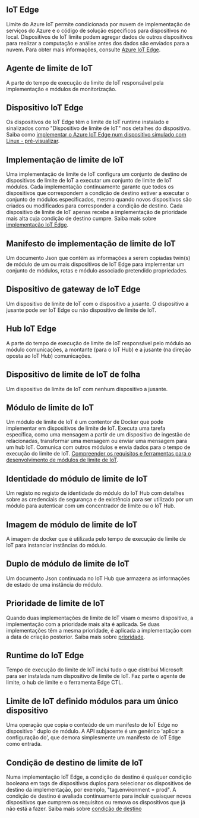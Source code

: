 ## <a name="iot-edge"></a>IoT Edge
Limite do Azure IoT permite condicionada por nuvem de implementação de serviços do Azure e o código de solução específicos para dispositivos no local. Dispositivos de IoT limite podem agregar dados de outros dispositivos para realizar a computação e análise antes dos dados são enviados para a nuvem. Para obter mais informações, consulte [Azure IoT Edge](https://docs.microsoft.com/en-us/azure/iot-edge/).

## <a name="iot-edge-agent"></a>Agente de limite de IoT
A parte do tempo de execução de limite de IoT responsável pela implementação e módulos de monitorização.

## <a name="iot-edge-device"></a>Dispositivo IoT Edge
Os dispositivos de IoT Edge têm o limite de IoT runtime instalado e sinalizados como "Dispositivo de limite de IoT" nos detalhes do dispositivo. Saiba como [implementar o Azure IoT Edge num dispositivo simulado com Linux - pré-visualizar](https://docs.microsoft.com/en-us/azure/iot-edge/tutorial-simulate-device-linux).

## <a name="iot-edge-deployment"></a>Implementação de limite de IoT
Uma implementação de limite de IoT configura um conjunto de destino de dispositivos de limite de IoT a executar um conjunto de limite de IoT módulos. Cada implementação continuamente garante que todos os dispositivos que correspondem a condição de destino estiver a executar o conjunto de módulos especificados, mesmo quando novos dispositivos são criados ou modificados para corresponder a condição de destino. Cada dispositivo de limite de IoT apenas recebe a implementação de prioridade mais alta cuja condição de destino cumpre. Saiba mais sobre [implementação IoT Edge](https://docs.microsoft.com/en-us/azure/iot-edge/module-deployment-monitoring).

## <a name="iot-edge-deployment-manifest"></a>Manifesto de implementação de limite de IoT
Um documento Json que contém as informações a serem copiadas twin(s) de módulo de um ou mais dispositivos de IoT Edge para implementar um conjunto de módulos, rotas e módulo associado pretendido propriedades.

## <a name="iot-edge-gateway-device"></a>Dispositivo de gateway de IoT Edge
Um dispositivo de limite de IoT com o dispositivo a jusante. O dispositivo a jusante pode ser IoT Edge ou não dispositivo de limite de IoT.

## <a name="iot-edge-hub"></a>Hub IoT Edge
A parte do tempo de execução de limite de IoT responsável pelo módulo ao módulo comunicações, a montante (para o IoT Hub) e a jusante (na direção oposta ao IoT Hub) comunicações. 

## <a name="iot-edge-leaf-device"></a>Dispositivo de limite de IoT de folha
Um dispositivo de limite de IoT com nenhum dispositivo a jusante. 

## <a name="iot-edge-module"></a>Módulo de limite de IoT
Um módulo de limite de IoT é um contentor de Docker que pode implementar em dispositivos de limite de IoT. Executa uma tarefa específica, como uma mensagem a partir de um dispositivo de ingestão de relacionadas, transformar uma mensagem ou enviar uma mensagem para um hub IoT. Comunica com outros módulos e envia dados para o tempo de execução do limite de IoT. [Compreender os requisitos e ferramentas para o desenvolvimento de módulos de limite de IoT](https://docs.microsoft.com/en-us/azure/iot-edge/module-development).

## <a name="iot-edge-module-identity"></a>Identidade do módulo de limite de IoT
Um registo no registo de identidade do módulo do IoT Hub com detalhes sobre as credenciais de segurança e de existência para ser utilizado por um módulo para autenticar com um concentrador de limite ou o IoT Hub.

## <a name="iot-edge-module-image"></a>Imagem de módulo de limite de IoT
A imagem de docker que é utilizada pelo tempo de execução de limite de IoT para instanciar instâncias do módulo.

## <a name="iot-edge-module-twin"></a>Duplo de módulo de limite de IoT
Um documento Json continuada no IoT Hub que armazena as informações de estado de uma instância do módulo.

## <a name="iot-edge-priority"></a>Prioridade de limite de IoT
Quando duas implementações de limite de IoT visam o mesmo dispositivo, a implementação com a prioridade mais alta é aplicada. Se duas implementações têm a mesma prioridade, é aplicada a implementação com a data de criação posterior. Saiba mais sobre [prioridade](https://docs.microsoft.com/en-us/azure/iot-edge/module-deployment-monitoring#priority).

## <a name="iot-edge-runtime"></a>Runtime do IoT Edge
Tempo de execução do limite de IoT inclui tudo o que distribui Microsoft para ser instalada num dispositivo de limite de IoT. Faz parte o agente de limite, o hub de limite e o ferramenta Edge CTL.

## <a name="iot-edge-set-modules-to-a-single-device"></a>Limite de IoT definido módulos para um único dispositivo
Uma operação que copia o conteúdo de um manifesto de IoT Edge no dispositivo ' duplo de módulo. A API subjacente é um genérico 'aplicar a configuração do', que demora simplesmente um manifesto de IoT Edge como entrada.

## <a name="iot-edge-target-condition"></a>Condição de destino de limite de IoT
Numa implementação IoT Edge, a condição de destino é qualquer condição booleana em tags de dispositivos duplos para selecionar os dispositivos de destino da implementação, por exemplo, "tag.environment = prod". A condição de destino é avaliada continuamente para incluir quaisquer novos dispositivos que cumprem os requisitos ou remova os dispositivos que já não está a fazer. Saiba mais sobre [condição de destino](https://docs.microsoft.com/en-us/azure/iot-edge/module-deployment-monitoring#target-condition)
